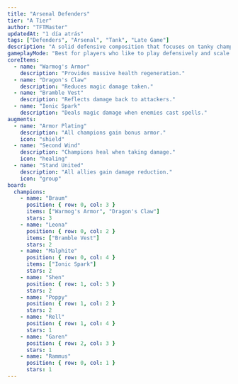 ```yaml
---
title: "Arsenal Defenders"
tier: "A Tier"
author: "TFTMaster"
updatedAt: "1 día atrás"
tags: ["Defenders", "Arsenal", "Tank", "Late Game"]
description: "A solid defensive composition that focuses on tanky champions and strong crowd control. Perfect for players who prefer a more defensive playstyle."
gameplayMode: "Best for players who like to play defensively and scale into the late game. Works well in all game modes but especially effective in longer matches."
coreItems:
  - name: "Warmog's Armor"
    description: "Provides massive health regeneration."
  - name: "Dragon's Claw"
    description: "Reduces magic damage taken."
  - name: "Bramble Vest"
    description: "Reflects damage back to attackers."
  - name: "Ionic Spark"
    description: "Deals magic damage when enemies cast spells."
augments:
  - name: "Armor Plating"
    description: "All champions gain bonus armor."
    icon: "shield"
  - name: "Second Wind"
    description: "Champions heal when taking damage."
    icon: "healing"
  - name: "Stand United"
    description: "All allies gain damage reduction."
    icon: "group"
board:
  champions:
    - name: "Braum"
      position: { row: 0, col: 3 }
      items: ["Warmog's Armor", "Dragon's Claw"]
      stars: 3
    - name: "Leona"
      position: { row: 0, col: 2 }
      items: ["Bramble Vest"]
      stars: 2
    - name: "Malphite"
      position: { row: 0, col: 4 }
      items: ["Ionic Spark"]
      stars: 2
    - name: "Shen"
      position: { row: 1, col: 3 }
      stars: 2
    - name: "Poppy"
      position: { row: 1, col: 2 }
      stars: 2
    - name: "Rell"
      position: { row: 1, col: 4 }
      stars: 1
    - name: "Garen"
      position: { row: 2, col: 3 }
      stars: 1
    - name: "Rammus"
      position: { row: 0, col: 1 }
      stars: 1
---
```

